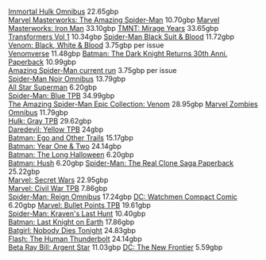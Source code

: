 [Immortal Hulk Omnibus](https://www.amazon.co.uk/Immortal-Hulk-Omnibus-Al-Ewing/dp/1846533600) 22.65gbp  
[Marvel Masterworks: The Amazing Spider-Man](https://www.amazon.co.uk/Mighty-Marvel-Masterworks-Amazing-Spider-Man/dp/1302929771?source=ps-sl-shoppingads-lpcontext&psc=1&smid=A1FZOOUA8MZG8K) 10.70gbp
[Marvel Masterworks: Iron Man](https://ebay.us/m/nGJAoU) 33.10gbp
[TMNT: Mirage Years](https://www.amazon.co.uk/Teenage-Mutant-Ninja-Turtles-1993-1995/dp/B0D72JW6R4?source=ps-sl-shoppingads-lpcontext&psc=1&smid=A3P5ROKL5A1OLE) 33.65gbp  
[Transformers Vol 1](https://forbiddenplanet.com/416587-transformers-volume-1-robots-in-disguise/?utm_medium=promotion&utm_source=439616-edge-of-spider-verse-spider-society&utm_campaign=product-detail-order-related-products) 10.34gbp
[Spider-Man Black Suit & Blood](https://forbiddenplanet.com/451066-spider-man-black-suit-blood/) 11.72gbp  
[Venom: Black, White & Blood](https://forbiddenplanet.com/subscriptions/series/marvel-comics/venom-black-white-blood/) 3.75gbp per issue   
[Venomverse](https://www.amazon.co.uk/Venomverse-Cullen-Bunn/dp/184653884X) 11.48gbp
[Batman: The Dark Knight Returns 30th Anni. Paperback](https://forbiddenplanet.com/151611-batman-the-dark-knight-returns-30th-anniversary-edition/) 10.99gbp  
[Amazing Spider-Man current run](https://forbiddenplanet.com/subscriptions/series/marvel-comics/amazing-spider-man-ii/) 3.75gbp per issue  
[Spider-Man Noir Omnibus](https://forbiddenplanet.com/465746-spider-man-noir-omnibus/) 13.79gbp  
[All Star Superman](https://forbiddenplanet.com/408469-all-star-superman-dc-compact-comics-edition/) 6.20gbp  
[Spider-Man: Blue TPB](https://www.amazon.co.uk/Spider-Man-Graphic-Novels-Marvel-Paperback/dp/0785110712) 34.99gbp  
[The Amazing Spider-Man Epic Collection: Venom](https://www.ebay.co.uk/itm/356737865710?_skw=Amazing+Spider-Man%3A+Epic+Collection%3A+Venom+%28New+Printing%29&itmmeta=01K65GTZ3NQJMEGPB0VCMJ7FB6&hash=item530f3bd7ee:g:jEIAAeSwmENo14yU&itmprp=enc%3AAQAKAAABIFkggFvd1GGDu0w3yXCmi1d71T%2B80yFfAPDX3wn3sJ%2Fk2HSJLkSBVzkagrIYGV4H18mOZuhKD%2FqOBSJxeA%2B42AMIXG%2B8P7zBri2r55DO4MhP0GeeXBwD7PsCEu7mwPD2eQ1TnowMrMalQpjtpt11FTEV%2BwV0jxuy1y18EdxEnuFBnAvTGaRV%2BHfPqeh3n0CN1fM6szfQLY5QXg0f9hoyLHv89XMPlE%2FN6SAe3i2uEFVks79B47gns5O0YCCZ0a1vW9MUaaNma5cgc9GNIn6MU%2B4ecKnzs9Qx0ga0hNbyn7EE4nZjnNuadYiapYOz%2BVoEtMWJiXcUEZFTF%2Fb8p0VbdfQKWoAkxoR9CsVtH93EfJGjEeKbttvhjvgwV7HLt5k8SA%3D%3D%7Ctkp%3ABk9SR_bx67CxZg) 28.95gbp 
[Marvel Zombies Omnibus](https://forbiddenplanet.com/334560-marvel-zombies-omnibus/) 11.79gbp  
[Hulk: Gray TPB](https://www.ebay.co.uk/itm/297619664774?_skw=hulk%3A+gray+tpb&itmmeta=01K61C2AYA45RQG7EG8KFQ3G3X&hash=item454b83af86:g:9bcAAeSwwV9oy-Sx&itmprp=enc%3AAQAKAAAA8FkggFvd1GGDu0w3yXCmi1cbA7C4gU9u0jmFImUT6kmouv4Z3Tvi9%2B8UWd3HXiltmCTyDU%2FMnr2Cf87JSLl1tIB3KzBw6D0lUXROJKTYnO5lft1QkSxdqjaGc%2F8F%2BWs6IGRDJj%2BLSboe7bxLsK3BPHXAZHVUyt4SWseC6JqR5VcMpB2%2FovgOb%2BgLJsqE1Mm%2B%2BaVUkUgq0r8%2BzWJhWv2BPn8E7m6Us5jBLgYz27JTMn58A8mar5rYHOmAjhMz4Utt9ONwxil%2FOztnfPhypRHUtc8AxJIwGCOjBy7IAF%2F9xd7QVc%2FZkolklOhOpxfWdn3XQQ%3D%3D%7Ctkp%3ABk9SR6yviaywZg) 29.62gbp  
[Daredevil: Yellow TPB](https://www.ebay.co.uk/itm/226880479894?_skw=daredevil%3A+yellow+tpb&itmmeta=01K61C1X72RHX6AYDQ4MCQ5BR3&hash=item34d3216296:g:nt8AAeSwqqhof1dm&itmprp=enc%3AAQAKAAAA8FkggFvd1GGDu0w3yXCmi1cyvYpldrmrzfgDKERCLc4d78Cir1%2Fc%2FNrKJCTcsXxkmH56Z9mTMife81Egu6GCe%2BSoJuaXjUdOdpAfyDGKiLbUsdki5GZx01xZ9Yv%2FWK%2BemQjroeue0W2vESik%2BQKlnZvICzIGQr7ZQ3AdCmYquvDk63T94AUdkANgYq2Ejx0hj67Gx0PisGvSHy5a%2FL5znKlscQvSxF12AcKZpPXuSOPdaQ4rQH0J6Z9GewduL37XpWYQ2s6O2dSe2f2QeCVclwAuzkhjRhlf%2BTHycTr7C2%2Ffpm4m3yY8826xcKzNnL7RZw%3D%3D%7Ctkp%3ABk9SR97Th6ywZg) 24gbp  
[Batman: Ego and Other Trails](https://www.amazon.co.uk/Batman-Ego-Other-Tails-TP/dp/1401213596?crid=3ET7JBBV3YQIL&dib=eyJ2IjoiMSJ9.V6ccuEJMjwDkywp7V9G-9bs1_0lgJHpjbeC2PUKL8PqYTz0YL3ivPqbDGjCSXfBDwe3_IuFINn0z8evoRI_rPe_o_8AyQFi1IdIq2mGg5QDfqDV8z3or3Cs9YbscrhvkaIT-lPwg8vHwn4bGJjRdiWvYK-DisUP8sbxi7FBNBTFC3X-TFURETHbeRRjVbS-TxXAcIUeaNGaI44JKcwBzgUK4E57WPYFyrauKnUpce_s.quQMh0Sp7HwlWFzX7-OFbR3RDDvw7kzaQ09p3S4DGk8&dib_tag=se&keywords=batman%3A+ego&qid=1756426997&s=books&sprefix=batman+ego%2Cstripbooks%2C94&sr=1-1) 15.17gbp  
[Batman: Year One & Two](https://forbiddenplanet.com/428020-dc-finest-batman-year-one-two/?utm_medium=promotion&utm_source=408469-all-star-superman-dc-compact-comics-edition&utm_campaign=product-detail-search-related-products) 24.14gbp  
[Batman: The Long Halloween](https://forbiddenplanet.com/460709-batman-the-long-halloween-dc-compact-comics-edition/) 6.20gbp  
[Batman: Hush](https://forbiddenplanet.com/408471-batman-hush-dc-compact-comics-edition/) 6.20gbp 
[Spider-Man: The Real Clone Saga Paperback](https://www.ebay.co.uk/itm/326763567616?_skw=Spider-Man%3A+The+Real+Clone+Saga+-+Paperback&itmmeta=01K4M6MJS78QDK997YX2HZZTY9&hash=item4c14a05a00:g:JD8AAeSw5spove3j&itmprp=enc%3AAQAKAAAA8FkggFvd1GGDu0w3yXCmi1fuBD%2FQAm7uWv%2FVi9wHtBZdWb5he3AdVBjmwDeCBvHzV%2BxGeugc4O8g%2FlscLlLKvcr4WmiwOTIBYEqLWovryYQmKFovaOPl0LDhYeSlpI4Yx6DCLO8JpYPMcc7wbMwuOUDRJpHh4qgQO1MZ88ztb5l0Dle62V13VHbN9O%2BEgYPiJYDwHDztCQa2nlKXqZMzgjb3w97S456SAhOGtQlkG2e2o%2FqyYxkssAJdCuRrGS0qiF%2Bwg27%2FcCvqNg%2BwIo9U7vVvnPsMkTj7on9%2BwJUWYRne6w022J%2BlBQjlT2d70DvTmg%3D%3D%7Ctkp%3ABk9SR_as0oalZg) 25.22gbp  
[Marvel: Secret Wars](https://www.ebay.co.uk/itm/365726228614?_skw=marvel+secret+wars+deluxe+edition&itmmeta=01K430VT1VHHYMJ1G4GM0K8QMR&hash=item5526fb6086:g:fhQAAeSwPKpocnG1&itmprp=enc%3AAQAKAAABAFkggFvd1GGDu0w3yXCmi1eYarUValdHU4KCXdxskaDTm8GGIM3v7qsEaqC22Sp6hQ5a2SI7G%2BqNQ2yZhIdkCYNFswEI9ViZsUitIPTCv9axC8BF8jZpeKDp86GOOD0TnWpK0XmoZLhJl7f5cKDk65Hc8C3CqOQMxbMkGx79fxtksMYujjbrdcRBFiA7SHy63qEKYVyqTQYWQZ92u7w88CiJLyyQREyb3qPaASrBtK3agWlza1NXDdKBLTU6PlNq7AlmkXZo3pzXErBW%2FtQGEn%2B1SoFhyKTwNa0p0ck1fcnm1SbtyjOdndwdV0sWxLR0lqvspFkVSscNzxztWMKjgoU%3D%7Ctkp%3ABk9SR4yh7-CgZg) 22.95gbp  
[Marvel: Civil War TPB](https://www.ebay.co.uk/itm/356909541372) 7.86gbp  
[Spider-Man: Reign Omnibus](https://forbiddenplanet.com/451064-spider-man-reign-omnibus/) 17.24gbp
[DC: Watchmen Compact Comic](https://forbiddenplanet.com/408477-watchmen-dc-compact-comics-edition/) 6.20gbp
[Marvel: Bullet Points TPB](https://www.amazon.co.uk/Bullet-Points-TPB-Michael-Straczynski/dp/0785120106) 19.61gbp  
[Spider-Man: Kraven's Last Hunt](https://www.amazon.co.uk/Spider-Man-Kravens-Printing-Graphic-Paperback/dp/0785134506) 10.40gbp  
[Batman: Last Knight on Earth](https://www.amazon.co.uk/Batman-Knight-Earth-Scott-Snyder/dp/1401294960) 17.86gbp   
[Batgirl: Nobody Dies Tonight](https://forbiddenplanet.com/443445-dc-finest-batgirl-nobody-dies-tonight/) 24.83gbp   
[Flash: The Human Thunderbolt](https://forbiddenplanet.com/431253-dc-finest-the-flash-the-human-thunderbolt/) 24.14gbp  
[Beta Ray Bill: Argent Star](https://forbiddenplanet.com/445761-beta-ray-bill-argent-star-new-printing/) 11.03gbp
[DC: The New Frontier](https://forbiddenplanet.com/443451-dc-the-new-frontier-dc-compact-comics-edition/) 5.59gbp